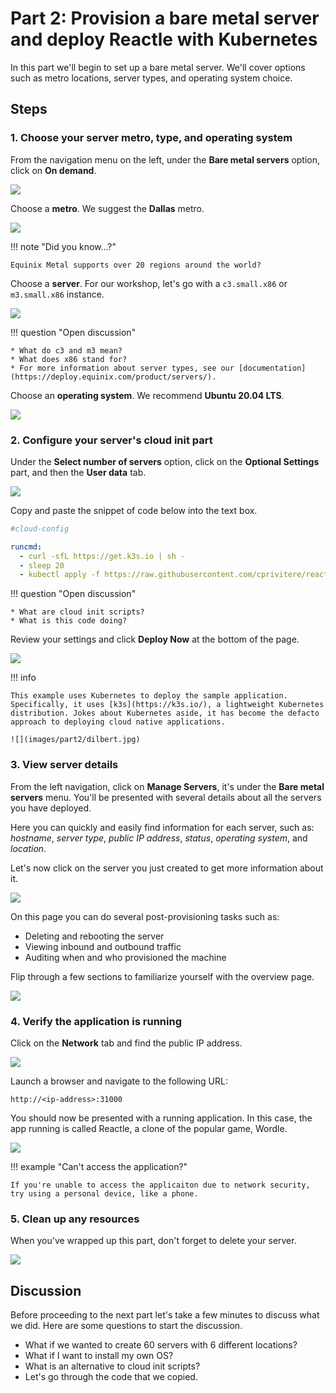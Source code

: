 # Part 2: Provision a bare metal server and deploy Reactle with Kubernetes

In this part we'll begin to set up a bare metal server. We'll cover options such as metro locations, server types, and operating system choice.

## Steps

### 1. Choose your server metro, type, and operating system

From the navigation menu on the left, under the **Bare metal servers** option, click on **On demand**.

![](images/part2/1-on-demand.png)

Choose a **metro**. We suggest the **Dallas** metro.

![](images/part2/2-metro.png)

!!! note "Did you know...?"

    Equinix Metal supports over 20 regions around the world?

Choose a **server**. For our workshop, let's go with a `c3.small.x86` or `m3.small.x86` instance.

![](images/part2/3-server.png)

!!! question "Open discussion"

    * What do c3 and m3 mean?
    * What does x86 stand for?
    * For more information about server types, see our [documentation](https://deploy.equinix.com/product/servers/).

Choose an **operating system**. We recommend **Ubuntu 20.04 LTS**.

![](images/part2/4-os.png)

### 2. Configure your server's cloud init part

Under the **Select number of servers** option, click on the **Optional Settings** part, and then the **User data** tab.

![](images/part2/5-cloud-config.png)

Copy and paste the snippet of code below into the text box.

```yaml title=""
#cloud-config

runcmd:
  - curl -sfL https://get.k3s.io | sh -
  - sleep 20
  - kubectl apply -f https://raw.githubusercontent.com/cprivitere/react-wordle/main/reactle-kube-deploy.yaml
```

!!! question "Open discussion"

    * What are cloud init scripts?
    * What is this code doing?

Review your settings and click **Deploy Now** at the bottom of the page.

![](images/part2/6-deploy-now.png)

!!! info

    This example uses Kubernetes to deploy the sample application. Specifically, it uses [k3s](https://k3s.io/), a lightweight Kubernetes distribution. Jokes about Kubernetes aside, it has become the defacto approach to deploying cloud native applications.

    ![](images/part2/dilbert.jpg)

### 3. View server details

From the left navigation, click on **Manage Servers**, it's under the **Bare metal servers** menu. You'll be presented with several details about all the servers you have deployed.

Here you can quickly and easily find information for each server, such as: _hostname_, _server type_, _public IP address_, _status_, _operating system_, and _location_.

Let's now click on the server you just created to get more information about it.

![](images/part2/7-manage-server.png)

On this page you can do several post-provisioning tasks such as:

* Deleting and rebooting the server
* Viewing inbound and outbound traffic
* Auditing when and who provisioned the machine

Flip through a few sections to familiarize yourself with the overview page.

![](images/part2/8-view-server.png)

### 4. Verify the application is running

Click on the **Network** tab and find the public IP address.

![](images/part2/9-get-ip.png)

Launch a browser and navigate to the following URL:

``` title=""
http://<ip-address>:31000
```

You should now be presented with a running application. In this case, the app running is called Reactle, a clone of the popular game, Wordle.

![](images/part2/10-wordle.png)

!!! example "Can't access the application?"

    If you're unable to access the applicaiton due to network security, try using a personal device, like a phone.

### 5. Clean up any resources

When you've wrapped up this part, don't forget to delete your server.

![](images/part2/11-delete.png)

## Discussion

Before proceeding to the next part let's take a few minutes to discuss what we did. Here are some questions to start the discussion.

* What if we wanted to create 60 servers with 6 different locations?
* What if I want to install my own OS?
* What is an alternative to cloud init scripts?
* Let's go through the code that we copied.

